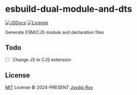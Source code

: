 # esbuild-dual-module-and-dts

[![JSDocs][jsdocs-src]][jsdocs-href]
[![License][license-src]][license-href]

Generate ESM/CJS module and declaration files

## Todo

- [ ] Change JS to CJS extension

## License

[MIT](./LICENSE) License © 2024-PRESENT [Joydip Roy](https://github.com/rjoydip)

<!-- Badges -->

[license-src]: https://img.shields.io/github/license/rjoydip/esbuild-dual-module-and-dts.svg?style=flat&colorA=080f12&colorB=1fa669
[license-href]: https://github.com/rjoydip/esbuild-dual-module-and-dts/blob/main/LICENSE
[jsdocs-src]: https://img.shields.io/badge/jsdocs-reference-080f12?style=flat&colorA=080f12&colorB=1fa669
[jsdocs-href]: https://www.jsdocs.io/package/esbuild-dual-module-and-dts

